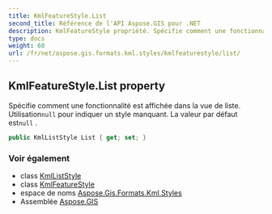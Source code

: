 ```yaml
---
title: KmlFeatureStyle.List
second_title: Référence de l'API Aspose.GIS pour .NET
description: KmlFeatureStyle propriété. Spécifie comment une fonctionnalité est affichée dans la vue de liste. Utilisationnull pour indiquer un style manquant. La valeur par défaut estnull .
type: docs
weight: 60
url: /fr/net/aspose.gis.formats.kml.styles/kmlfeaturestyle/list/
---
```

## KmlFeatureStyle.List property

Spécifie comment une fonctionnalité est affichée dans la vue de liste. Utilisation`null` pour indiquer un style manquant. La valeur par défaut est`null` .

```csharp
public KmlListStyle List { get; set; }
```

### Voir également

* class [KmlListStyle](../../kmlliststyle/)
* class [KmlFeatureStyle](../)
* espace de noms [Aspose.Gis.Formats.Kml.Styles](../../kmlfeaturestyle/)
* Assemblée [Aspose.GIS](../../../)


